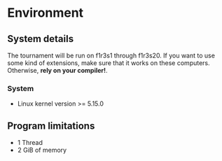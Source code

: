 # Environment

## System details

The tournament will be run on f1r3s1 through f1r3s20. If you want to use some
kind of extensions, make sure that it works on these computers. Otherwise,
 **rely on your compiler!**.

### System
- Linux kernel version >= 5.15.0

## Program limitations
- 1 Thread
- 2 GiB of memory
